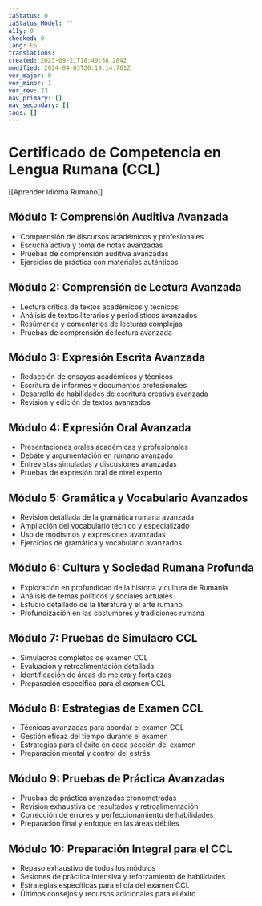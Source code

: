 ```yaml
---
iaStatus: 0
iaStatus_Model: ""
a11y: 0
checked: 0
lang: ES
translations: 
created: 2023-09-21T18:49:38.284Z
modified: 2024-04-03T20:19:14.761Z
ver_major: 0
ver_minor: 1
ver_rev: 23
nav_primary: []
nav_secondary: []
tags: []
---
```

# Certificado de Competencia en Lengua Rumana (CCL)

[[Aprender Idioma Rumano]]

## Módulo 1: Comprensión Auditiva Avanzada

- Comprensión de discursos académicos y profesionales
- Escucha activa y toma de notas avanzadas
- Pruebas de comprensión auditiva avanzadas
- Ejercicios de práctica con materiales auténticos

## Módulo 2: Comprensión de Lectura Avanzada

- Lectura crítica de textos académicos y técnicos
- Análisis de textos literarios y periodísticos avanzados
- Resúmenes y comentarios de lecturas complejas
- Pruebas de comprensión de lectura avanzada

## Módulo 3: Expresión Escrita Avanzada

- Redacción de ensayos académicos y técnicos
- Escritura de informes y documentos profesionales
- Desarrollo de habilidades de escritura creativa avanzada
- Revisión y edición de textos avanzados

## Módulo 4: Expresión Oral Avanzada

- Presentaciones orales académicas y profesionales
- Debate y argumentación en rumano avanzado
- Entrevistas simuladas y discusiones avanzadas
- Pruebas de expresión oral de nivel experto

## Módulo 5: Gramática y Vocabulario Avanzados

- Revisión detallada de la gramática rumana avanzada
- Ampliación del vocabulario técnico y especializado
- Uso de modismos y expresiones avanzadas
- Ejercicios de gramática y vocabulario avanzados

## Módulo 6: Cultura y Sociedad Rumana Profunda

- Exploración en profundidad de la historia y cultura de Rumania
- Análisis de temas políticos y sociales actuales
- Estudio detallado de la literatura y el arte rumano
- Profundización en las costumbres y tradiciones rumana

## Módulo 7: Pruebas de Simulacro CCL

- Simulacros completos de examen CCL
- Evaluación y retroalimentación detallada
- Identificación de áreas de mejora y fortalezas
- Preparación específica para el examen CCL

## Módulo 8: Estrategias de Examen CCL

- Técnicas avanzadas para abordar el examen CCL
- Gestión eficaz del tiempo durante el examen
- Estrategias para el éxito en cada sección del examen
- Preparación mental y control del estrés

## Módulo 9: Pruebas de Práctica Avanzadas

- Pruebas de práctica avanzadas cronometradas
- Revisión exhaustiva de resultados y retroalimentación
- Corrección de errores y perfeccionamiento de habilidades
- Preparación final y enfoque en las áreas débiles

## Módulo 10: Preparación Integral para el CCL

- Repaso exhaustivo de todos los módulos
- Sesiones de práctica intensiva y reforzamiento de habilidades
- Estrategias específicas para el día del examen CCL
- Últimos consejos y recursos adicionales para el éxito

